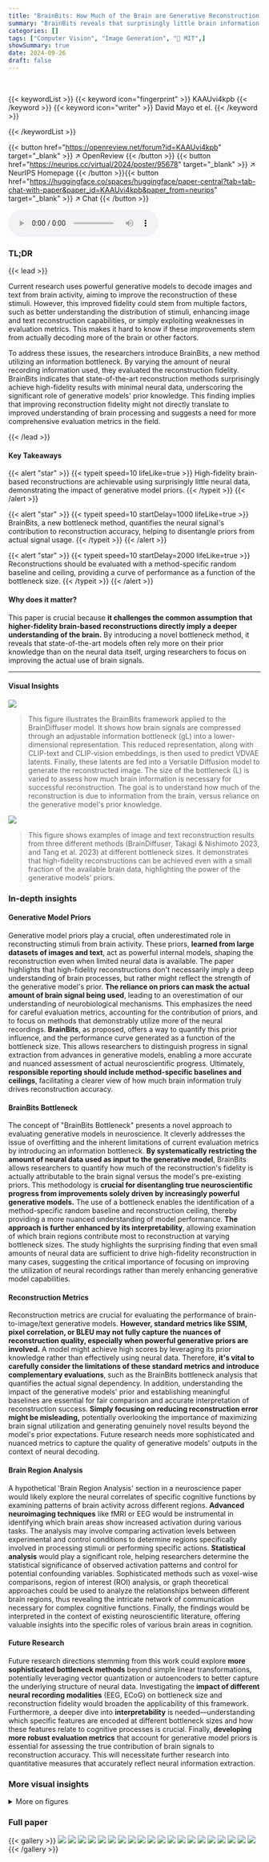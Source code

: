 ```yaml
---
title: "BrainBits: How Much of the Brain are Generative Reconstruction Methods Using?"
summary: "BrainBits reveals that surprisingly little brain information is needed for high-fidelity image & text reconstruction, highlighting the dominance of generative model priors over neural signal extractio..."
categories: []
tags: ["Computer Vision", "Image Generation", "🏢 MIT",]
showSummary: true
date: 2024-09-26
draft: false
---
```


<br>

{{< keywordList >}}
{{< keyword icon="fingerprint" >}} KAAUvi4kpb {{< /keyword >}}
{{< keyword icon="writer" >}} David Mayo et el. {{< /keyword >}}
 
{{< /keywordList >}}

{{< button href="https://openreview.net/forum?id=KAAUvi4kpb" target="_blank" >}}
↗ OpenReview
{{< /button >}}
{{< button href="https://neurips.cc/virtual/2024/poster/95678" target="_blank" >}}
↗ NeurIPS Homepage
{{< /button >}}{{< button href="https://huggingface.co/spaces/huggingface/paper-central?tab=tab-chat-with-paper&paper_id=KAAUvi4kpb&paper_from=neurips" target="_blank" >}}
↗ Chat
{{< /button >}}



<audio controls>
    <source src="https://ai-paper-reviewer.com/KAAUvi4kpb/podcast.wav" type="audio/wav">
    Your browser does not support the audio element.
</audio>


### TL;DR


{{< lead >}}

Current research uses powerful generative models to decode images and text from brain activity, aiming to improve the reconstruction of these stimuli. However, this improved fidelity could stem from multiple factors, such as better understanding the distribution of stimuli, enhancing image and text reconstruction capabilities, or simply exploiting weaknesses in evaluation metrics. This makes it hard to know if these improvements stem from actually decoding more of the brain or other factors. 

To address these issues, the researchers introduce BrainBits, a new method utilizing an information bottleneck. By varying the amount of neural recording information used, they evaluated the reconstruction fidelity. BrainBits indicates that state-of-the-art reconstruction methods surprisingly achieve high-fidelity results with minimal neural data, underscoring the significant role of generative models' prior knowledge.  This finding implies that improving reconstruction fidelity might not directly translate to improved understanding of brain processing and suggests a need for more comprehensive evaluation metrics in the field.

{{< /lead >}}


#### Key Takeaways

{{< alert "star" >}}
{{< typeit speed=10 lifeLike=true >}} High-fidelity brain-based reconstructions are achievable using surprisingly little neural data, demonstrating the impact of generative model priors. {{< /typeit >}}
{{< /alert >}}

{{< alert "star" >}}
{{< typeit speed=10 startDelay=1000 lifeLike=true >}} BrainBits, a new bottleneck method, quantifies the neural signal's contribution to reconstruction accuracy, helping to disentangle priors from actual signal usage. {{< /typeit >}}
{{< /alert >}}

{{< alert "star" >}}
{{< typeit speed=10 startDelay=2000 lifeLike=true >}} Reconstructions should be evaluated with a method-specific random baseline and ceiling, providing a curve of performance as a function of the bottleneck size. {{< /typeit >}}
{{< /alert >}}

#### Why does it matter?
This paper is crucial because **it challenges the common assumption that higher-fidelity brain-based reconstructions directly imply a deeper understanding of the brain.** By introducing a novel bottleneck method, it reveals that state-of-the-art models often rely more on their prior knowledge than on the neural data itself, urging researchers to focus on improving the actual use of brain signals.

------
#### Visual Insights



![](https://ai-paper-reviewer.com/KAAUvi4kpb/figures_1_1.jpg)

> This figure illustrates the BrainBits framework applied to the BrainDiffuser model.  It shows how brain signals are compressed through an adjustable information bottleneck (gL) into a lower-dimensional representation. This reduced representation, along with CLIP-text and CLIP-vision embeddings, is then used to predict VDVAE latents.  Finally, these latents are fed into a Versatile Diffusion model to generate the reconstructed image.  The size of the bottleneck (L) is varied to assess how much brain information is necessary for successful reconstruction. The goal is to understand how much of the reconstruction is due to information from the brain, versus reliance on the generative model's prior knowledge.





![](https://ai-paper-reviewer.com/KAAUvi4kpb/tables_2_1.jpg)

> This figure shows examples of image and text reconstruction results from three different methods (BrainDiffuser, Takagi & Nishimoto 2023, and Tang et al. 2023) at different bottleneck sizes.  It demonstrates that high-fidelity reconstructions can be achieved even with a small fraction of the available brain data, highlighting the power of the generative models' priors.





### In-depth insights


#### Generative Model Priors
Generative model priors play a crucial, often underestimated role in reconstructing stimuli from brain activity.  These priors, **learned from large datasets of images and text**, act as powerful internal models, shaping the reconstruction even when limited neural data is available.  The paper highlights that high-fidelity reconstructions don't necessarily imply a deep understanding of brain processes, but rather might reflect the strength of the generative model's prior.  **The reliance on priors can mask the actual amount of brain signal being used**, leading to an overestimation of our understanding of neurobiological mechanisms.  This emphasizes the need for careful evaluation metrics, accounting for the contribution of priors, and to focus on methods that demonstrably utilize more of the neural recordings.  **BrainBits**, as proposed, offers a way to quantify this prior influence, and the performance curve generated as a function of the bottleneck size.  This allows researchers to distinguish progress in signal extraction from advances in generative models, enabling a more accurate and nuanced assessment of actual neuroscientific progress.  Ultimately,  **responsible reporting should include method-specific baselines and ceilings**, facilitating a clearer view of how much brain information truly drives reconstruction accuracy.

#### BrainBits Bottleneck
The concept of "BrainBits Bottleneck" presents a novel approach to evaluating generative models in neuroscience.  It cleverly addresses the issue of overfitting and the inherent limitations of current evaluation metrics by introducing an information bottleneck. **By systematically restricting the amount of neural data used as input to the generative model**, BrainBits allows researchers to quantify how much of the reconstruction's fidelity is actually attributable to the brain signal versus the model's pre-existing priors. This methodology is **crucial for disentangling true neuroscientific progress from improvements solely driven by increasingly powerful generative models.**  The use of a bottleneck enables the identification of a method-specific random baseline and reconstruction ceiling, thereby providing a more nuanced understanding of model performance.  **The approach is further enhanced by its interpretability**, allowing examination of which brain regions contribute most to reconstruction at varying bottleneck sizes. The study highlights the surprising finding that even small amounts of neural data are sufficient to drive high-fidelity reconstruction in many cases, suggesting the critical importance of focusing on improving the utilization of neural recordings rather than merely enhancing generative model capabilities.

#### Reconstruction Metrics
Reconstruction metrics are crucial for evaluating the performance of brain-to-image/text generative models.  **However, standard metrics like SSIM, pixel correlation, or BLEU may not fully capture the nuances of reconstruction quality, especially when powerful generative priors are involved.**  A model might achieve high scores by leveraging its prior knowledge rather than effectively using neural data.  Therefore, **it's vital to carefully consider the limitations of these standard metrics and introduce complementary evaluations**, such as the BrainBits bottleneck analysis that quantifies the actual signal dependency.  In addition, understanding the impact of the generative models' prior and establishing meaningful baselines are essential for fair comparison and accurate interpretation of reconstruction success.  **Simply focusing on reducing reconstruction error might be misleading,** potentially overlooking the importance of maximizing brain signal utilization and generating genuinely novel results beyond the model's prior expectations.  Future research needs more sophisticated and nuanced metrics to capture the quality of generative models' outputs in the context of neural decoding.

#### Brain Region Analysis
A hypothetical 'Brain Region Analysis' section in a neuroscience paper would likely explore the neural correlates of specific cognitive functions by examining patterns of brain activity across different regions.  **Advanced neuroimaging techniques** like fMRI or EEG would be instrumental in identifying which brain areas show increased activation during various tasks.  The analysis may involve comparing activation levels between experimental and control conditions to determine regions specifically involved in processing stimuli or performing specific actions.  **Statistical analysis** would play a significant role, helping researchers determine the statistical significance of observed activation patterns and control for potential confounding variables.  Sophisticated methods such as voxel-wise comparisons, region of interest (ROI) analysis, or graph theoretical approaches could be used to analyze the relationships between different brain regions, thus revealing the intricate network of communication necessary for complex cognitive functions.  Finally, the findings would be interpreted in the context of existing neuroscientific literature, offering valuable insights into the specific roles of various brain areas in cognition.

#### Future Research
Future research directions stemming from this work could explore **more sophisticated bottleneck methods** beyond simple linear transformations, potentially leveraging vector quantization or autoencoders to better capture the underlying structure of neural data.  Investigating the **impact of different neural recording modalities** (EEG, ECoG) on bottleneck size and reconstruction fidelity would broaden the applicability of this framework.  Furthermore, a deeper dive into **interpretability** is needed—understanding which specific features are encoded at different bottleneck sizes and how these features relate to cognitive processes is crucial.  Finally, **developing more robust evaluation metrics** that account for generative model priors is essential for assessing the true contribution of brain signals to reconstruction accuracy.  This will necessitate further research into quantitative measures that accurately reflect neural information extraction.


### More visual insights

<details>
<summary>More on figures
</summary>


![](https://ai-paper-reviewer.com/KAAUvi4kpb/figures_2_1.jpg)

> This figure shows the results of applying the BrainBits method to three different stimulus reconstruction methods: BrainDiffuser, Takagi & Nishimoto 2023, and Tang et al. 2023.  It demonstrates that high-fidelity image and text reconstructions can be achieved even when using only a small fraction of the available neural data (bottleneck size).  The figure visually compares reconstructions at different bottleneck sizes, highlighting that the quality of the reconstructions increases as more neural data is used, but even with a small fraction the reconstructions are surprisingly good, suggesting that model priors play a significant role.


![](https://ai-paper-reviewer.com/KAAUvi4kpb/figures_2_2.jpg)

> This figure demonstrates the application of the BrainBits method to Takagi & Nishimoto's image reconstruction approach.  It shows a grid of images reconstructed at various bottleneck sizes (1, 5, 10, 25, 50), comparing them to Takagi's reconstruction ceiling (i.e., reconstruction if the model had perfect access to latent information) and the ground truth images.  The goal is to visually illustrate how much of the image information can be accurately recovered even with a small amount of neural data, highlighting the role of generative model priors in these high-fidelity reconstructions.


![](https://ai-paper-reviewer.com/KAAUvi4kpb/figures_3_1.jpg)

> This figure quantitatively shows how the performance of three different reconstruction methods changes as the amount of brain data used is reduced.  It demonstrates that a surprisingly small amount of neural data is sufficient for high-fidelity reconstruction, with performance reaching a plateau quickly.  The figure uses different evaluation metrics for image (DreamSim, CLIP embedding cosine similarity, SSIM, and pixel correlation) and text (WER, BERT, BLEU, and METEOR) reconstruction. It highlights that vision reconstruction methods perform significantly better than language reconstruction methods, and that language methods rely more heavily on generative model priors than neural data.


![](https://ai-paper-reviewer.com/KAAUvi4kpb/figures_6_1.jpg)

> This figure shows two plots visualizing the effective dimensionality of bottlenecks for vision and language reconstruction methods.  The left plot (BrainDiffuser) shows that the effective dimensionality closely follows the bottleneck size for vision, indicating that a substantial amount of information is used from the neural recordings. Conversely, the right plot (language) illustrates that for language tasks, the effective dimensionality remains low even with large bottlenecks, suggesting that only a small fraction of the neural signal is being used. The dashed lines in the plots indicate the expected dimensionality if all the dimensions were used effectively.


![](https://ai-paper-reviewer.com/KAAUvi4kpb/figures_7_1.jpg)

> This figure shows the brain regions that contribute the most to the reconstruction of images at different bottleneck sizes using BrainDiffuser.  The color intensity represents the weight of each brain region in the reconstruction. The figure highlights that while models quickly identify and utilize specific brain areas (in the early visual cortex) for reconstruction, they do not significantly expand their focus to other areas even with larger bottleneck sizes. This suggests that improving the generative models might have a bigger impact than improving the brain signal extraction.


![](https://ai-paper-reviewer.com/KAAUvi4kpb/figures_7_2.jpg)

> This figure shows the decodability of four different visual features (object class, brightness, RMS contrast, and average gradient magnitude) as a function of bottleneck size for the BrainDiffusers model.  It demonstrates that low-level features like brightness and contrast are easily decoded even with small bottleneck sizes, while high-level features like object class require larger bottlenecks to achieve reliable decoding. This analysis helps understand what types of information are captured at different bottleneck sizes, providing insights into the model's learning process.


![](https://ai-paper-reviewer.com/KAAUvi4kpb/figures_13_1.jpg)

> This figure shows the image reconstruction results from the BrainDiffuser model for four different subjects at various bottleneck sizes (1, 5, 10, 25, 50). Each row represents a different subject, and each column shows the reconstruction at a specific bottleneck size. The rightmost column shows the ground truth image. The figure demonstrates how the quality of image reconstruction improves with increasing bottleneck size.


![](https://ai-paper-reviewer.com/KAAUvi4kpb/figures_13_2.jpg)

> This figure shows examples of image and text reconstructions from brain activity using different bottleneck sizes.  It demonstrates that high-fidelity reconstructions can be achieved even when using a small fraction of the available brain data. The results suggest that generative models rely heavily on their internal priors, and only a small amount of neural information is needed to guide them towards high-quality reconstructions. 


![](https://ai-paper-reviewer.com/KAAUvi4kpb/figures_14_1.jpg)

> This figure shows examples of images and text reconstructed using different bottleneck sizes for three different reconstruction methods.  The results demonstrate that high-quality reconstructions can be achieved using surprisingly little information from brain recordings, highlighting the power of generative models' priors.


![](https://ai-paper-reviewer.com/KAAUvi4kpb/figures_14_2.jpg)

> This figure demonstrates the effectiveness of the BrainBits method in reconstructing high-fidelity images and text from a small fraction of brain data.  It shows examples for three different reconstruction methods (BrainDiffuser, Takagi & Nishimoto 2023, Tang et al. 2023) and several bottleneck sizes. The results indicate that surprisingly little information from the brain is needed to achieve high-quality reconstructions, highlighting the role of generative model priors.


![](https://ai-paper-reviewer.com/KAAUvi4kpb/figures_15_1.jpg)

> This figure visualizes the weights of the bottleneck mapping projected onto the brain for each subject (1, 2, 5, and 7) at different bottleneck sizes (1, 5, 25, and 50).  The color intensity represents the magnitude of the weights, indicating the relative importance of different brain regions in the reconstruction process at varying levels of information compression.  It shows how the model's focus on specific brain areas changes as the amount of available brain data increases. The areas highlighted are ROIs (Regions Of Interest) in the brain related to visual processing.


![](https://ai-paper-reviewer.com/KAAUvi4kpb/figures_16_1.jpg)

> This figure shows the legend for the brain regions of interest (ROIs) used in Figures 5 and 11 of the paper.  The legend provides abbreviations and full names for several brain regions involved in visual processing, including face-selective regions (aTL-faces), early visual cortex (EarlyVis), extrastriate body area (EBA), fusiform body area (FBA-1 and FBA-2), fusiform face area (FFA-1 and FFA-2), occipital face area (OFA), occipital place area (OPA), parahippocampal place area (PPA), and retrospenial cortex (RSC). The image displays the location of these ROIs within the brain.


![](https://ai-paper-reviewer.com/KAAUvi4kpb/figures_20_1.jpg)

> The figure shows the identification accuracy of the BrainDiffuser method as a function of bottleneck size. The identification accuracy is measured using the latent embeddings of ground-truth and decoded images. The chance level and the performance without bottleneck are also shown for comparison. Different image encoders (alexnet5, alexnet12, alexnet18, clip_h6, clip_h12, clip, inception) were used to evaluate the agreement between latent embeddings of the ground-truth and the decoded images. The results show that the identification accuracy increases with the bottleneck size, indicating that more information from the neural recordings is beneficial for improving the quality of the decoded images.


![](https://ai-paper-reviewer.com/KAAUvi4kpb/figures_20_2.jpg)

> This figure shows the identification accuracy of the BrainDiffuser method across different bottleneck sizes.  The identification accuracy is measured by comparing the latent embeddings of ground-truth and decoded images using a protocol described in a cited paper [26].  The graph displays how the accuracy changes as the size of the information bottleneck increases, indicating the amount of brain information needed to achieve a certain level of reconstruction accuracy. Several different models (alexnet5, alexnet12, etc.) are compared.


![](https://ai-paper-reviewer.com/KAAUvi4kpb/figures_21_1.jpg)

> This figure shows the results of applying the BrainBits method to three different stimulus reconstruction methods (BrainDiffuser, Takagi & Nishimoto 2023, and Tang et al. 2023).  It demonstrates that high-fidelity reconstructions of images and text can be achieved using only a small fraction of the full brain data. The figure visually compares reconstructions at different bottleneck sizes, highlighting the surprising similarity between reconstructions using a small bottleneck and the full brain data.  It also shows that the reconstruction quality generally improves as the bottleneck size increases.


![](https://ai-paper-reviewer.com/KAAUvi4kpb/figures_22_1.jpg)

> This figure shows the effective dimensionality of fMRI inputs for both BrainDiffuser and Takagi et al. methods. The effective dimensionality represents the number of dimensions needed to explain 95% of the variance in the fMRI data, as determined by Principal Component Analysis (PCA).  The figure visually displays the cumulative variance explained by increasing numbers of principal components for each subject in both models, providing a comparison of how efficiently each method utilizes brain data.  The dashed line represents the 95% variance explained threshold, and the intersection of the line and the curve shows the effective dimensionality for each subject.


</details>






### Full paper

{{< gallery >}}
<img src="https://ai-paper-reviewer.com/KAAUvi4kpb/1.png" class="grid-w50 md:grid-w33 xl:grid-w25" />
<img src="https://ai-paper-reviewer.com/KAAUvi4kpb/2.png" class="grid-w50 md:grid-w33 xl:grid-w25" />
<img src="https://ai-paper-reviewer.com/KAAUvi4kpb/3.png" class="grid-w50 md:grid-w33 xl:grid-w25" />
<img src="https://ai-paper-reviewer.com/KAAUvi4kpb/4.png" class="grid-w50 md:grid-w33 xl:grid-w25" />
<img src="https://ai-paper-reviewer.com/KAAUvi4kpb/5.png" class="grid-w50 md:grid-w33 xl:grid-w25" />
<img src="https://ai-paper-reviewer.com/KAAUvi4kpb/6.png" class="grid-w50 md:grid-w33 xl:grid-w25" />
<img src="https://ai-paper-reviewer.com/KAAUvi4kpb/7.png" class="grid-w50 md:grid-w33 xl:grid-w25" />
<img src="https://ai-paper-reviewer.com/KAAUvi4kpb/8.png" class="grid-w50 md:grid-w33 xl:grid-w25" />
<img src="https://ai-paper-reviewer.com/KAAUvi4kpb/9.png" class="grid-w50 md:grid-w33 xl:grid-w25" />
<img src="https://ai-paper-reviewer.com/KAAUvi4kpb/10.png" class="grid-w50 md:grid-w33 xl:grid-w25" />
<img src="https://ai-paper-reviewer.com/KAAUvi4kpb/11.png" class="grid-w50 md:grid-w33 xl:grid-w25" />
<img src="https://ai-paper-reviewer.com/KAAUvi4kpb/12.png" class="grid-w50 md:grid-w33 xl:grid-w25" />
<img src="https://ai-paper-reviewer.com/KAAUvi4kpb/13.png" class="grid-w50 md:grid-w33 xl:grid-w25" />
<img src="https://ai-paper-reviewer.com/KAAUvi4kpb/14.png" class="grid-w50 md:grid-w33 xl:grid-w25" />
<img src="https://ai-paper-reviewer.com/KAAUvi4kpb/15.png" class="grid-w50 md:grid-w33 xl:grid-w25" />
<img src="https://ai-paper-reviewer.com/KAAUvi4kpb/16.png" class="grid-w50 md:grid-w33 xl:grid-w25" />
<img src="https://ai-paper-reviewer.com/KAAUvi4kpb/17.png" class="grid-w50 md:grid-w33 xl:grid-w25" />
<img src="https://ai-paper-reviewer.com/KAAUvi4kpb/18.png" class="grid-w50 md:grid-w33 xl:grid-w25" />
<img src="https://ai-paper-reviewer.com/KAAUvi4kpb/19.png" class="grid-w50 md:grid-w33 xl:grid-w25" />
<img src="https://ai-paper-reviewer.com/KAAUvi4kpb/20.png" class="grid-w50 md:grid-w33 xl:grid-w25" />
{{< /gallery >}}
